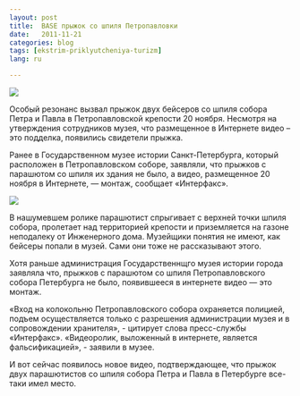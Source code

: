 ```yaml
---
layout: post
title:  BASE прыжок со шпиля Петропавловки
date:   2011-11-21
categories: blog
tags: [ekstrim-priklyutcheniya-turizm]
lang: ru

---
```

![]({{site.baseurl}}/img/posts/base_petropavlovka_i.jpg)

Особый резонанс вызвал прыжок двух бейсеров со шпиля собора Петра и Павла в Петропавловской крепости 20 ноября. Несмотря на утверждения сотрудников музея, что размещенное в Интернете видео – это подделка, появились свидетели прыжка.

Ранее в Государственном музее истории Санкт-Петербурга, который расположен в Петропавловском соборе, заявляли, что прыжков с парашютом со шпиля их здания не было, а видео, размещенное 20 ноября в Интернете, — монтаж, сообщает «Интерфакс».

![](https://youtu.be/1cVRD0x_ask)

В нашумевшем ролике парашютист спрыгивает с верхней точки шпиля собора, пролетает над территорией крепости и приземляется на газоне неподалеку от Инженерного дома. Музейщики понятия не имеют, как бейсеры попали в музей. Сами они тоже не рассказывают этого.

Хотя раньше администрация Государственнщго музея истории города заявляла что, прыжков с парашютом со шпиля Петропавловского собора Петербурга не было, появившееся в интернете видео — это монтаж.

«Вход на колокольню Петропавловского собора охраняется полицией, подъем осуществляется только с разрешения администрации музея и в сопровождении хранителя», - цитирует слова пресс-службы «Интерфакс». «Видеоролик, выложенный в интернете, является фальсификацией», - заявили в музее.

И вот сейчас появилось новое видео, подтверждающее, что прыжок двух парашютистов со шпиля собора Петра и Павла в Петербурге все-таки имел место. 
